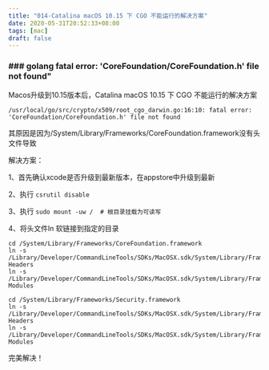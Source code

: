```yaml
---
title: "014-Catalina macOS 10.15 下 CGO 不能运行的解决方案"
date: 2020-05-31T20:52:33+08:00
tags: [mac]
draft: false
---
```


### ###  golang fatal error: 'CoreFoundation/CoreFoundation.h' file not found"

Macos升级到10.15版本后，Catalina macOS 10.15 下 CGO 不能运行的解决方案

```
/usr/local/go/src/crypto/x509/root_cgo_darwin.go:16:10: fatal error: 'CoreFoundation/CoreFoundation.h' file not found
```

其原因是因为/System/Library/Frameworks/CoreFoundation.framework没有头文件导致

解决方案：

1、首先确认xcode是否升级到最新版本，在appstore中升级到最新

2、执行 `csrutil disable`

3、执行 `sudo mount -uw /	# 根目录挂载为可读写`

4、将头文件ln 软链接到指定的目录

```
cd /System/Library/Frameworks/CoreFoundation.framework
ln -s /Library/Developer/CommandLineTools/SDKs/MacOSX.sdk/System/Library/Frameworks/CoreFoundation.framework/Headers Headers
ln -s /Library/Developer/CommandLineTools/SDKs/MacOSX.sdk/System/Library/Frameworks/CoreFoundation.framework/Modules Modules

cd /System/Library/Frameworks/Security.framework
ln -s /Library/Developer/CommandLineTools/SDKs/MacOSX.sdk/System/Library/Frameworks/Security.framework/Headers Headers
ln -s /Library/Developer/CommandLineTools/SDKs/MacOSX.sdk/System/Library/Frameworks/Security.framework/Modules Modules
```



完美解决！